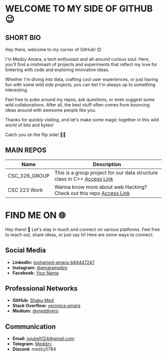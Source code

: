 # WELCOME TO MY SIDE OF GITHUB 😉

## SHORT BIO
Hey there, welcome to my corner of GitHub! 😊

I'm Medzy Amara, a tech enthusiast and all-around curious soul. Here, you'll find a mishmash of projects and experiments that reflect my love for tinkering with code and exploring innovative ideas.

Whether I'm diving into data, crafting cool user experiences, or just having fun with some wild side projects, you can bet I'm always up to something interesting.

Feel free to poke around my repos, ask questions, or even suggest some wild collaborations. After all, the best stuff often comes from bouncing ideas around with awesome people like you.

Thanks for quickly visiting, and let's make some magic together in this wild world of bits and bytes!

Catch you on the flip side! 🚀🌟

## MAIN REPOS

| Name          | Description                             |
| ------------- | --------------------------------------- |
| CSC_326_GROUP    | This is a group project for our data structure class in C++ [Access Link](https://github.com/Shaku-Med/CSC_326_Group)|
| CSC 223 Work     | Wanna know more about web Hacking? Check out this repo [Access Link](https://github.com/Shaku-Med/CSC232)|

# FIND ME ON 🌐

Hey there! 👋 Let's stay in touch and connect on various platforms. Feel free to reach out, share ideas, or just say hi! Here are some ways to connect:

## Social Media

- **LinkedIn:** [mohamed-amara-b84447247](https://www.linkedin.com/in/mohamed-amara-b84447247)
- **Instagram:** [@amaramedzy](https://www.instagram.com/amaramedzy)
- **Facebook:** [Your Name](https://www.facebook.com/medzy.amara.1/)

## Professional Networks

- **GitHub:** [Shaku-Med](https://github.com/Shaku-Med)
- **Stack Overflow:** [veronica-amara](https://stackoverflow.com/users/22563668/veronica-amara)
- **Medium:** [@meddivero](https://medium.com/@meddivero)

## Communication

- **Email:** jujubelt124@gmail.com
- **Telegram:** [Meddzy](https://t.me/Meddzy)
- **Discord:** medzy5784
